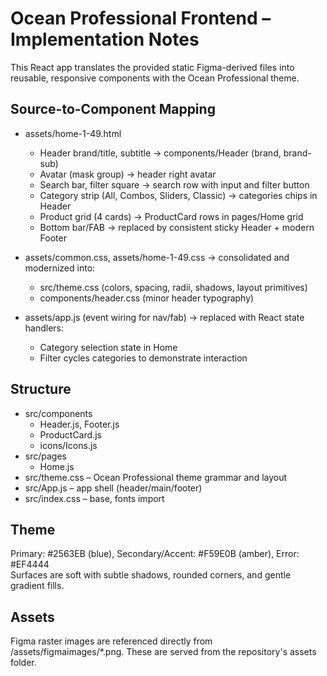# Ocean Professional Frontend – Implementation Notes

This React app translates the provided static Figma-derived files into reusable, responsive components with the Ocean Professional theme.

## Source-to-Component Mapping

- assets/home-1-49.html
  - Header brand/title, subtitle → components/Header (brand, brand-sub)
  - Avatar (mask group) → header right avatar <img>
  - Search bar, filter square → search row with input and filter button
  - Category strip (All, Combos, Sliders, Classic) → categories chips in Header
  - Product grid (4 cards) → ProductCard rows in pages/Home grid
  - Bottom bar/FAB → replaced by consistent sticky Header + modern Footer

- assets/common.css, assets/home-1-49.css → consolidated and modernized into:
  - src/theme.css (colors, spacing, radii, shadows, layout primitives)
  - components/header.css (minor header typography)

- assets/app.js (event wiring for nav/fab) → replaced with React state handlers:
  - Category selection state in Home
  - Filter cycles categories to demonstrate interaction

## Structure

- src/components
  - Header.js, Footer.js
  - ProductCard.js
  - icons/Icons.js
- src/pages
  - Home.js
- src/theme.css – Ocean Professional theme grammar and layout
- src/App.js – app shell (header/main/footer)
- src/index.css – base, fonts import

## Theme

Primary: #2563EB (blue), Secondary/Accent: #F59E0B (amber), Error: #EF4444  
Surfaces are soft with subtle shadows, rounded corners, and gentle gradient fills.

## Assets

Figma raster images are referenced directly from /assets/figmaimages/*.png. These are served from the repository's assets folder.
